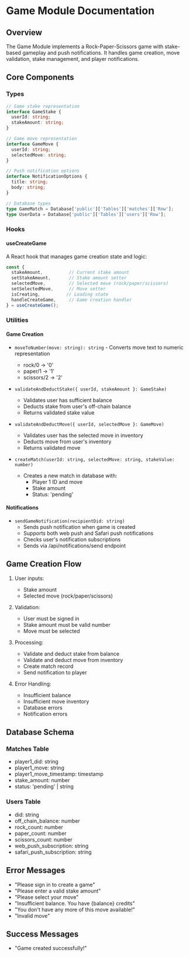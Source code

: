 # Game Module Documentation

## Overview
The Game Module implements a Rock-Paper-Scissors game with stake-based gameplay and push notifications. It handles game creation, move validation, stake management, and player notifications.

## Core Components

### Types
```typescript
// Game stake representation
interface GameStake {
  userId: string;
  stakeAmount: string;
}

// Game move representation
interface GameMove {
  userId: string;
  selectedMove: string;
}

// Push notification options
interface NotificationOptions {
  title: string;
  body: string;
}

// Database types
type GameMatch = Database['public']['Tables']['matches']['Row'];
type UserData = Database['public']['Tables']['users']['Row'];
```

### Hooks

#### useCreateGame
A React hook that manages game creation state and logic:
```typescript
const {
  stakeAmount,          // Current stake amount
  setStakeAmount,       // Stake amount setter
  selectedMove,         // Selected move (rock/paper/scissors)
  setSelectedMove,      // Move setter
  isCreating,          // Loading state
  handleCreateGame,     // Game creation handler
} = useCreateGame();
```

### Utilities

#### Game Creation
- `moveToNumber(move: string): string` - Converts move text to numeric representation
  - rock/0 → '0'
  - paper/1 → '1'
  - scissors/2 → '2'

- `validateAndDeductStake({ userId, stakeAmount }: GameStake)` 
  - Validates user has sufficient balance
  - Deducts stake from user's off-chain balance
  - Returns validated stake value

- `validateAndDeductMove({ userId, selectedMove }: GameMove)`
  - Validates user has the selected move in inventory
  - Deducts move from user's inventory
  - Returns validated move

- `createMatch(userId: string, selectedMove: string, stakeValue: number)`
  - Creates a new match in database with:
    - Player 1 ID and move
    - Stake amount
    - Status: 'pending'

#### Notifications
- `sendGameNotification(recipientDid: string)`
  - Sends push notification when game is created
  - Supports both web push and Safari push notifications
  - Checks user's notification subscriptions
  - Sends via /api/notifications/send endpoint

## Game Creation Flow

1. User inputs:
   - Stake amount
   - Selected move (rock/paper/scissors)

2. Validation:
   - User must be signed in
   - Stake amount must be valid number
   - Move must be selected

3. Processing:
   - Validate and deduct stake from balance
   - Validate and deduct move from inventory
   - Create match record
   - Send notification to player

4. Error Handling:
   - Insufficient balance
   - Insufficient move inventory
   - Database errors
   - Notification errors

## Database Schema

### Matches Table
- player1_did: string
- player1_move: string
- player1_move_timestamp: timestamp
- stake_amount: number
- status: 'pending' | string

### Users Table
- did: string
- off_chain_balance: number
- rock_count: number
- paper_count: number
- scissors_count: number
- web_push_subscription: string
- safari_push_subscription: string
## Error Messages
- "Please sign in to create a game"
- "Please enter a valid stake amount"
- "Please select your move"
- "Insufficient balance. You have {balance} credits"
- "You don't have any more of this move available!"
- "Invalid move"

## Success Messages
- "Game created successfully!"

